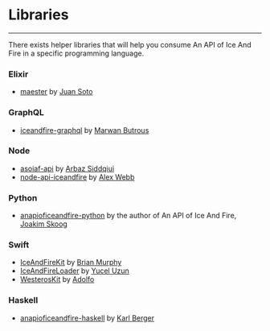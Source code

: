 # Libraries
- - -

There exists helper libraries that will help you consume An API of Ice And Fire in a specific programming language.

<a name="library-elixir"></a>
### Elixir
* [maester](https://github.com/sotojuan/maester) by [Juan Soto](https://github.com/sotojuan)

<a name="library-graphql"></a>
### GraphQL
* [iceandfire-graphql](https://github.com/afram/iceandfire-graphql) by [Marwan Butrous](https://github.com/afram)

<a name="library-node"></a>
### Node
* [asoiaf-api](https://github.com/arbazsiddiqui/A-song-of-ice-and-fire-API) by [Arbaz Siddqiui](https://github.com/arbazsiddiqui)
* [node-api-iceandfire](https://github.com/alexwebb2/node-api-iceandfire) by [Alex Webb](http://alexwebb.info/)

<a name="library-python"></a>
### Python
* [anapioficeandfire-python](https://github.com/joakimskoog/anapioficeandfire-python) by the author of An API of Ice And Fire, [Joakim Skoog](https://github.com/joakimskoog)

<a name="library-swift"></a>
### Swift
* [IceAndFireKit](https://github.com/murphb52/IceAndFireKit) by [Brian Murphy](https://github.com/murphb52)
* [IceAndFireLoader](https://github.com/ujell/IceAndFireLoader) by [Yucel Uzun](https://github.com/ujell)
* [WesterosKit](https://github.com/fitomad/WesterosKit) by [Adolfo](https://github.com/fitomad)

<a name="library-haskell"></a>
### Haskell
* [anapioficeandfire-haskell](https://github.com/kberger/anapioficeandfire-haskell) by [Karl Berger](https://github.com/kberger)
